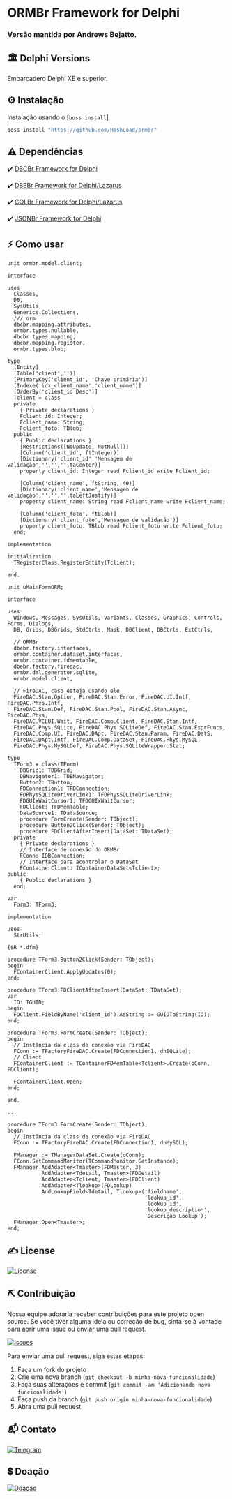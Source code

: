 # ORMBr Framework for Delphi

### Versão mantida por Andrews Bejatto.

## 🏛 Delphi Versions
Embarcadero Delphi XE e superior.

## ⚙️ Instalação
Instalação usando o [`boss install`]
```sh
boss install "https://github.com/HashLoad/ormbr"
```

## ⚠ Dependências

:heavy_check_mark: [DBCBr Framework for Delphi](https://github.com/arbsis/dbcbr)

:heavy_check_mark: [DBEBr Framework for Delphi/Lazarus](https://github.com/arbsis/dbebr)

:heavy_check_mark: [CQLBr Framework for Delphi/Lazarus](https://github.com/arbsis/cqlbr)

:heavy_check_mark: [JSONBr Framework for Delphi](https://github.com/arbsis/jsonbr)

## ⚡️ Como usar
```Delphi
unit ormbr.model.client;

interface

uses
  Classes, 
  DB, 
  SysUtils, 
  Generics.Collections, 
  /// orm 
  dbcbr.mapping.attributes,
  ormbr.types.nullable,
  dbcbr.types.mapping,
  dbcbr.mapping.register,
  ormbr.types.blob;

type
  [Entity]
  [Table('client','')]
  [PrimaryKey('client_id', 'Chave primária')]
  [Indexe('idx_client_name','client_name')]
  [OrderBy('client_id Desc')]
  Tclient = class
  private
    { Private declarations }
    Fclient_id: Integer;
    Fclient_name: String;
    Fclient_foto: TBlob;
  public
    { Public declarations }
    [Restrictions([NoUpdate, NotNull])]
    [Column('client_id', ftInteger)]
    [Dictionary('client_id','Mensagem de validação','','','',taCenter)]
    property client_id: Integer read Fclient_id write Fclient_id;

    [Column('client_name', ftString, 40)]
    [Dictionary('client_name','Mensagem de validação','','','',taLeftJustify)]
    property client_name: String read Fclient_name write Fclient_name;

    [Column('client_foto', ftBlob)]
    [Dictionary('client_foto','Mensagem de validação')]
    property client_foto: TBlob read Fclient_foto write Fclient_foto;
  end;

implementation

initialization
  TRegisterClass.RegisterEntity(Tclient);

end.
```

```Delphi
unit uMainFormORM;

interface

uses
  Windows, Messages, SysUtils, Variants, Classes, Graphics, Controls, Forms, Dialogs,
  DB, Grids, DBGrids, StdCtrls, Mask, DBClient, DBCtrls, ExtCtrls,

  // ORMBr
  dbebr.factory.interfaces,
  ormbr.container.dataset.interfaces,
  ormbr.container.fdmemtable,
  dbebr.factory.firedac,
  ormbr.dml.generator.sqlite,
  ormbr.model.client,

  // FireDAC, caso esteja usando ele
  FireDAC.Stan.Option, FireDAC.Stan.Error, FireDAC.UI.Intf, FireDAC.Phys.Intf,
  FireDAC.Stan.Def, FireDAC.Stan.Pool, FireDAC.Stan.Async, FireDAC.Phys,
  FireDAC.VCLUI.Wait, FireDAC.Comp.Client, FireDAC.Stan.Intf,
  FireDAC.Phys.SQLite, FireDAC.Phys.SQLiteDef, FireDAC.Stan.ExprFuncs,
  FireDAC.Comp.UI, FireDAC.DApt, FireDAC.Stan.Param, FireDAC.DatS,
  FireDAC.DApt.Intf, FireDAC.Comp.DataSet, FireDAC.Phys.MySQL,
  FireDAC.Phys.MySQLDef, FireDAC.Phys.SQLiteWrapper.Stat;

type
  TForm3 = class(TForm)
    DBGrid1: TDBGrid;
    DBNavigator1: TDBNavigator;
    Button2: TButton;
    FDConnection1: TFDConnection;
    FDPhysSQLiteDriverLink1: TFDPhysSQLiteDriverLink;
    FDGUIxWaitCursor1: TFDGUIxWaitCursor;
    FDClient: TFDMemTable;
    DataSource1: TDataSource;
    procedure FormCreate(Sender: TObject);
    procedure Button2Click(Sender: TObject);
    procedure FDClientAfterInsert(DataSet: TDataSet);
  private
    { Private declarations }
    // Interface de conexão do ORMBr
    FConn: IDBConnection;
    // Interface para acontrolar o DataSet
    FContainerClient: IContainerDataSet<Tclient>;
public
    { Public declarations }
  end;

var
  Form3: TForm3;

implementation

uses
  StrUtils;

{$R *.dfm}

procedure TForm3.Button2Click(Sender: TObject);
begin
  FContainerClient.ApplyUpdates(0);
end;

procedure TForm3.FDClientAfterInsert(DataSet: TDataSet);
var
  ID: TGUID;
begin
  FDClient.FieldByName('client_id').AsString := GUIDToString(ID);
end;

procedure TForm3.FormCreate(Sender: TObject);
begin
  // Instância da class de conexão via FireDAC
  FConn := TFactoryFireDAC.Create(FDConnection1, dnSQLite);
  // Client
  FContainerClient := TContainerFDMemTable<Tclient>.Create(oConn, FDClient);

  FContainerClient.Open;
end;

end.
```

```Delphi
...

procedure TForm3.FormCreate(Sender: TObject);
begin
  // Instância da class de conexão via FireDAC
  FConn := TFactoryFireDAC.Create(FDConnection1, dnMySQL);

  FManager := TManagerDataSet.Create(oConn);
  FConn.SetCommandMonitor(TCommandMonitor.GetInstance);
  FManager.AddAdapter<Tmaster>(FDMaster, 3)
          .AddAdapter<Tdetail, Tmaster>(FDDetail)
          .AddAdapter<Tclient, Tmaster>(FDClient)
          .AddAdapter<Tlookup>(FDLookup)
          .AddLookupField<Tdetail, Tlookup>('fieldname',
                                            'lookup_id',
                                            'lookup_id',
                                            'lookup_description',
                                            'Descrição Lookup');
  FManager.Open<Tmaster>;
end;
```

## ✍️ License
[![License](https://img.shields.io/badge/Licence-LGPL--3.0-blue.svg)](https://opensource.org/licenses/LGPL-3.0)

## ⛏️ Contribuição

Nossa equipe adoraria receber contribuições para este projeto open source. Se você tiver alguma ideia ou correção de bug, sinta-se à vontade para abrir uma issue ou enviar uma pull request.

[![Issues](https://img.shields.io/badge/Issues-channel-orange)](https://github.com/HashLoad/ormbr/issues)

Para enviar uma pull request, siga estas etapas:

1. Faça um fork do projeto
2. Crie uma nova branch (`git checkout -b minha-nova-funcionalidade`)
3. Faça suas alterações e commit (`git commit -am 'Adicionando nova funcionalidade'`)
4. Faça push da branch (`git push origin minha-nova-funcionalidade`)
5. Abra uma pull request

## 📬 Contato
[![Telegram](https://img.shields.io/badge/Telegram-channel-blue)](https://t.me/hashload)

## 💲 Doação
[![Doação](https://img.shields.io/badge/PagSeguro-contribua-green)](https://pag.ae/bglQrWD)
